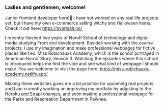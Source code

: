 ### Ladies and gentlemen, welcome!

Junior frontend developer here!👋 I have not worked on any real life projects yet, but I have my own e-commerce selling witchy and Halloween items. 
Check it out here: https://svartsalt.no/ 

I recently finished two years of Noroff School of technology and digital media studying Front end development. Besides working with the course projects,
I use my imagination and make professional webpages for fictive places like f.ex. Miss Robichauxs Academy, which is the school portrayed in American Horror Story, Season 3. Watching the episodes where this school is introduced helps me find the vibe and see what kind of webpage I should make. You are welcome to visit the page here:
https://miss-robichauxs-academy.netlify.app/ 

Making these websites gives me a lot practice for upcoming real projects and I am currently working on improving my portfolio by adjusting to the Heroku and Strapi changes, and soon making a professional webpage for the Parks and Reacreation Department in Pawnee.




<!--
**maikenlindstad/maikenlindstad** is a ✨ _special_ ✨ repository because its `README.md` (this file) appears on your GitHub profile.

Here are some ideas to get you started:

- 🔭 I’m currently working on ...
- 🌱 I’m currently learning ...
- 👯 I’m looking to collaborate on ...
- 🤔 I’m looking for help with ...
- 💬 Ask me about ...
- 📫 How to reach me: ...
- 😄 Pronouns: ...
- ⚡ Fun fact: ...
-->
